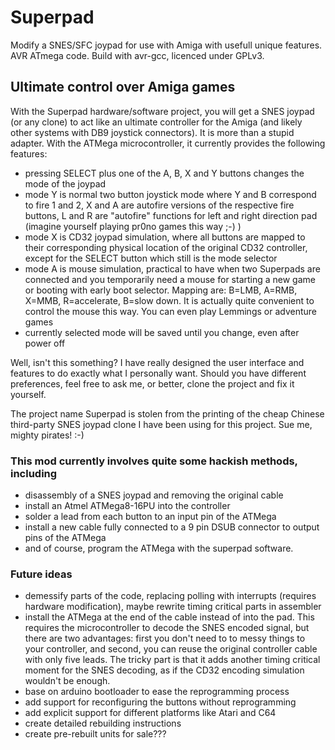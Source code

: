 Superpad
========

Modify a SNES/SFC joypad for use with Amiga with usefull unique features. AVR ATmega code. Build with avr-gcc, licenced under GPLv3.

## Ultimate control over Amiga games
With the Superpad hardware/software project, you will get a SNES joypad (or any clone) to act like an ultimate controller for the Amiga (and likely other systems with DB9 joystick connectors). It is more than a stupid adapter. With the ATMega microcontroller, it currently provides the following features:
* pressing SELECT plus one of the A, B, X and Y buttons changes the mode of the joypad
* mode Y is normal two button joystick mode where Y and B correspond to fire 1 and 2, X and A are autofire versions of the respective fire buttons, L and R are "autofire" functions for left and right direction pad (imagine yourself playing pr0no games this way ;-) )
* mode X is CD32 joypad simulation, where all buttons are mapped to their corresponding physical location of the original CD32 controller, except for the SELECT button which still is the mode selector
* mode A is mouse simulation, practical to have when two Superpads are connected and you temporarily need a mouse for starting a new game or booting with early boot selector. Mapping are: B=LMB, A=RMB, X=MMB, R=accelerate, B=slow down. It is actually quite convenient to control the mouse this way. You can even play Lemmings or adventure games
* currently selected mode will be saved until you change, even after power off

Well, isn't this something? I have really designed the user interface and features to do exactly what I personally want. Should you have different preferences, feel free to ask me, or better, clone the project and fix it yourself.

The project name Superpad is stolen from the printing of the cheap Chinese third-party SNES joypad clone I have been using for this project. Sue me, mighty pirates! :-)

### This mod currently involves quite some hackish methods, including
* disassembly of a SNES joypad and removing the original cable
* install an Atmel ATMega8-16PU into the controller
* solder a lead from each button to an input pin of the ATMega
* install a new cable fully connected to a 9 pin DSUB connector to output pins of the ATMega
* and of course, program the ATMega with the superpad software.

### Future ideas
* demessify parts of the code, replacing polling with interrupts (requires hardware modification), maybe rewrite timing critical parts in assembler
* install the ATMega at the end of the cable instead of into the pad. This requires the microcontroller to decode the SNES encoded signal, but there are two advantages: first you don't need to to messy things to your controller, and second, you can reuse the original controller cable with only five leads. The tricky part is that it adds another timing critical moment for the SNES decoding, as if the CD32 encoding simulation wouldn't be enough.
* base on arduino bootloader to ease the reprogramming process
* add support for reconfiguring the buttons without reprogramming
* add explicit support for different platforms like Atari and C64
* create detailed rebuilding instructions
* create pre-rebuilt units for sale???
